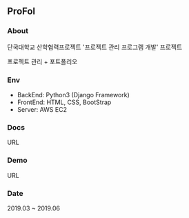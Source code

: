 ## ProFol
### About
단국대학교 산학협력프로젝트 '프로젝트 관리 프로그램 개발' 프로젝트

프로젝트 관리 + 포트폴리오 

### Env
- BackEnd: Python3 (Django Framework)
- FrontEnd: HTML, CSS, BootStrap
- Server: AWS EC2

### Docs
URL

### Demo
URL

### Date
2019.03 ~ 2019.06
